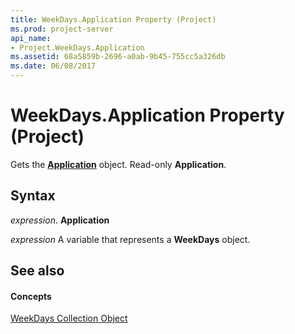 ```yaml
---
title: WeekDays.Application Property (Project)
ms.prod: project-server
api_name:
- Project.WeekDays.Application
ms.assetid: 68a5859b-2696-a0ab-9b45-755cc5a326db
ms.date: 06/08/2017
---
```



# WeekDays.Application Property (Project)

Gets the  **[Application](Project.Application.md)** object. Read-only **Application**.


## Syntax

 _expression_. **Application**

 _expression_ A variable that represents a **WeekDays** object.


## See also


#### Concepts


[WeekDays Collection Object](Project.weekdays.md)
